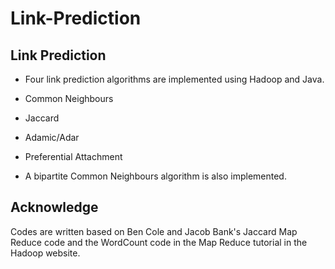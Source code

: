 # Link-Prediction

Link Prediction
-----------------------------------------------------------------------------------------------------------------------------

- Four link prediction algorithms are implemented using Hadoop and Java.

- Common Neighbours
- Jaccard
- Adamic/Adar
- Preferential Attachment

- A bipartite Common Neighbours algorithm is also implemented. 

Acknowledge
-----------------------------------------------------------------------------------------------------------------------------

Codes are written based on Ben Cole and Jacob Bank's Jaccard Map Reduce code and the WordCount code in the Map Reduce tutorial in the Hadoop website.
